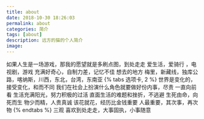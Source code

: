 ```yaml
---
title: about
date: 2018-10-30 18:26:03
permalink: about
categories: 简介
tags: [about]
description: 远方的猫的个人简介
image:
---
```

<p class="description"></p>
如果人生是一场游戏，那我的愿望就是多刷点图，到处走走
爱生活，爱骑行 ，电视剧，游戏  充满好奇心，自制力差，记忆不佳
想去的地方 梅里，新藏线，独库公路，喀纳斯，川西，东北，台湾，东南亚
{% tabs 选项卡, 2 %}
<!-- tab  **世界观**-->
 世界是变化的，接受变化，和而不同
我们在社会上扮演什么角色就要做好份内事，尽责
一直向前看
<!-- endtab -->
<!-- tab **人生观**-->
生活充满阳光，努力积极的过活
直面生活的难题和挫折，不逃避
生死由命，向死而生
<!-- endtab -->
<!-- tab **价值观** -->
物少而精，人贵真诚
该花就花，经历比金钱重要
人最重要，其次事，再次物
<!-- endtab -->
{% endtabs %}
三观  喜欢到处走走，大事固执，小事随意